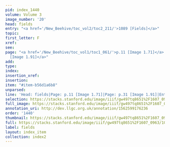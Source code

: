 ```yaml
---
pid: index_1440
volume: Volume 3
image_number: '20'
head: fields
entry: "<a href='/New_Beehive/toc_vol2/toc2_211/'>1089 [Fields]</a>"
topic: 
first_letter: F
xref: 
see: 
page: "<a href='/New_Beehive/toc_vol1/toc1_061/'>p.11 [Image 1.71]</a>|<a href='/New_Beehive/toc_vol1/toc1_081/'>p.31
  [Image 1.91]</a>"
add: 
type: 
index: 
insertion_xref: 
insertion: 
item: "#item-b56d1a6b8"
unparsed: 
line: 'Head: fields|Page: p.11 [Image 1.71]|Page: p.31 [Image 1.91]|Entry: 1089 [Fields]|#item-b56d1a6b8'
selection: https://stacks.stanford.edu/image/iiif/gw497tq8651%2F1607_0963/1094,2923,653,220/full/0/default.jpg
full_image: https://stacks.stanford.edu/image/iiif/gw497tq8651%2F1607_0963/full/full/0/default.jpg
annotation_uri: http://dev.llgc.org.uk/annotation/1562599176236
order: '1440'
thumbnail: https://stacks.stanford.edu/image/iiif/gw497tq8651%2F1607_0963/1094,2923,653,220/150,/0/default.jpg
full: https://stacks.stanford.edu/image/iiif/gw497tq8651%2F1607_0963/1094,2923,653,220/full/0/default.jpg
label: fields
layout: index_item
collection: index2
---
```

